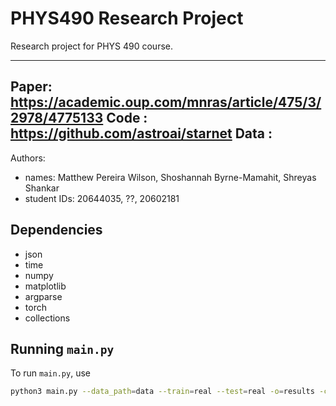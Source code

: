 # PHYS490 Research Project
Research project for PHYS 490 course.

___
Paper: https://academic.oup.com/mnras/article/475/3/2978/4775133
Code : https://github.com/astroai/starnet
Data : 
---

Authors:

- names: Matthew Pereira Wilson, Shoshannah Byrne-Mamahit, Shreyas Shankar
- student IDs: 20644035, ??, 20602181

## Dependencies

- json
- time
- numpy
- matplotlib
- argparse
- torch
- collections


## Running `main.py`

To run `main.py`, use


```sh
python3 main.py --data_path=data --train=real --test=real -o=results -c=1
```
